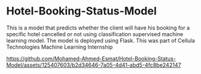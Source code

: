 # Hotel-Booking-Status-Model
This is a model that predicts whether the client will have his booking for a specific hotel cancelled or not using classification supervised machine learning model. The model is deployed using Flask. This was part of Cellula Technologies Machine Learning Internship


https://github.com/Mohamed-Ahmed-Esmat/Hotel-Booking-Status-Model/assets/125407603/b2d34646-7a05-4d41-abd5-4fc8be242147

